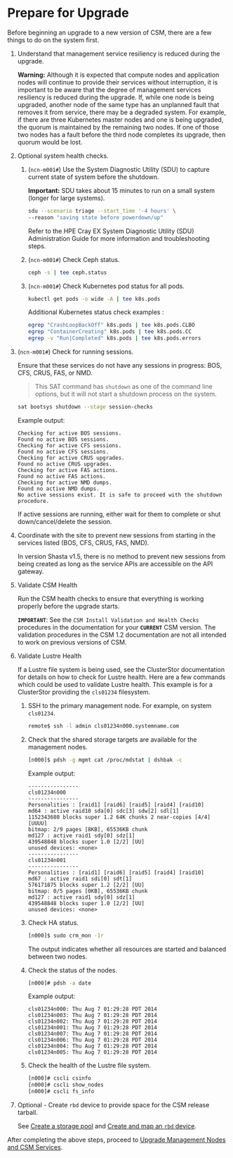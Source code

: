 # Prepare for Upgrade

Before beginning an upgrade to a new version of CSM, there are a few things to do on the system first.

1. Understand that management service resiliency is reduced during the upgrade.

   **Warning:** Although it is expected that compute nodes and application nodes will continue to provide their services
   without interruption, it is important to be aware that the degree of management services resiliency is reduced during the
   upgrade. If, while one node is being upgraded, another node of the same type has an unplanned fault that removes it from service,
   there may be a degraded system. For example, if there are three Kubernetes master nodes and one is being upgraded, the quorum is
   maintained by the remaining two nodes. If one of those two nodes has a fault before the third node completes its upgrade,
   then quorum would be lost.

1. Optional system health checks.

    1. (`ncn-m001#`) Use the System Diagnostic Utility (SDU) to capture current state of system before the shutdown.

        **Important:** SDU takes about 15 minutes to run on a small system \(longer for large systems\).

        ```bash
        sdu --scenario triage --start_time '-4 hours' \
        --reason "saving state before powerdown/up"
        ```

        Refer to the HPE Cray EX System Diagnostic Utility (SDU) Administration Guide for more information and troubleshooting steps.

    1. (`ncn-m001#`) Check Ceph status.

        ```bash
        ceph -s | tee ceph.status
        ```

    1. (`ncn-m001#`) Check Kubernetes pod status for all pods.

        ```bash
        kubectl get pods -o wide -A | tee k8s.pods
        ```

        Additional Kubernetes status check examples :

        ```bash
        egrep "CrashLoopBackOff" k8s.pods | tee k8s.pods.CLBO
        egrep "ContainerCreating" k8s.pods | tee k8s.pods.CC
        egrep -v "Run|Completed" k8s.pods | tee k8s.pods.errors
        ```

1. (`ncn-m001#`) Check for running sessions.

    Ensure that these services do not have any sessions in progress: BOS, CFS, CRUS, FAS, or NMD.
    > This SAT command has `shutdown` as one of the command line options, but it will not start a shutdown process on the system.

    ```bash
    sat bootsys shutdown --stage session-checks
    ```

    Example output:

    ```text
    Checking for active BOS sessions.
    Found no active BOS sessions.
    Checking for active CFS sessions.
    Found no active CFS sessions.
    Checking for active CRUS upgrades.
    Found no active CRUS upgrades.
    Checking for active FAS actions.
    Found no active FAS actions.
    Checking for active NMD dumps.
    Found no active NMD dumps.
    No active sessions exist. It is safe to proceed with the shutdown procedure.
    ```

    If active sessions are running, either wait for them to complete or shut down/cancel/delete the session.

1. Coordinate with the site to prevent new sessions from starting in the services listed (BOS, CFS, CRUS, FAS, NMD).

    In version Shasta v1.5, there is no method to prevent new sessions from being created as long as the service APIs are accessible on the API gateway.

1. Validate CSM Health

   Run the CSM health checks to ensure that everything is working properly before the upgrade starts.

   **`IMPORTANT`**: See the `CSM Install Validation and Health Checks` procedures in the documentation for your **`CURRENT`** CSM version. The validation procedures in the CSM 1.2 documentation are not all intended to work on previous versions of CSM.

1. Validate Lustre Health

   If a Lustre file system is being used, see the ClusterStor documentation for details on how to check
   for Lustre health. Here are a few commands which could be used to validate Lustre health. This example
   is for a ClusterStor providing the `cls01234` filesystem.

   1. SSH to the primary management node.
      For example, on system `cls01234`.

      ```bash
      remote$ ssh -l admin cls01234n000.systemname.com
      ```

   1. Check that the shared storage targets are available for the management nodes.

      ```bash
      [n000]$ pdsh -g mgmt cat /proc/mdstat | dshbak -c
      ```

      Example output:

      ```text
      ----------------
      cls01234n000
      ----------------
      Personalities : [raid1] [raid6] [raid5] [raid4] [raid10]
      md64 : active raid10 sda[0] sdc[3] sdw[2] sdl[1]
      1152343680 blocks super 1.2 64K chunks 2 near-copies [4/4] [UUUU]
      bitmap: 2/9 pages [8KB], 65536KB chunk
      md127 : active raid1 sdy[0] sdz[1]
      439548848 blocks super 1.0 [2/2] [UU]
      unused devices: <none>
      ----------------
      cls01234n001
      ----------------
      Personalities : [raid1] [raid6] [raid5] [raid4] [raid10]
      md67 : active raid1 sdi[0] sdt[1]
      576171875 blocks super 1.2 [2/2] [UU]
      bitmap: 0/5 pages [0KB], 65536KB chunk
      md127 : active raid1 sdy[0] sdz[1]
      439548848 blocks super 1.0 [2/2] [UU]
      unused devices: <none>
      ```

   1. Check HA status.

      ```bash
      [n000]$ sudo crm_mon -1r
      ```

      The output indicates whether all resources are started and balanced between two nodes.

   1. Check the status of the nodes.

      ```bash
      [n000]# pdsh -a date
      ```

      Example output:

      ```text
      cls01234n000: Thu Aug 7 01:29:28 PDT 2014
      cls01234n003: Thu Aug 7 01:29:28 PDT 2014
      cls01234n002: Thu Aug 7 01:29:28 PDT 2014
      cls01234n001: Thu Aug 7 01:29:28 PDT 2014
      cls01234n007: Thu Aug 7 01:29:28 PDT 2014
      cls01234n006: Thu Aug 7 01:29:28 PDT 2014
      cls01234n004: Thu Aug 7 01:29:28 PDT 2014
      cls01234n005: Thu Aug 7 01:29:28 PDT 2014
      ```

   1. Check the health of the Lustre file system.

      ```bash
      [n000]# cscli csinfo
      [n000]# cscli show_nodes
      [n000]# cscli fs_info
      ```

1. Optional - Create `rbd` device to provide space for the CSM release tarball.

    See [Create a storage pool](../operations/utility_storage/Alternate_Storage_Pools.md#create-a-storage-pool)
    and [Create and map an `rbd` device](../operations/utility_storage/Alternate_Storage_Pools.md#create-and-map-an-rbd-device).

After completing the above steps, proceed to [Upgrade Management Nodes and CSM Services](README.md#upgrade_management_nodes_csm_services).
